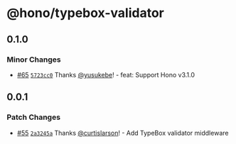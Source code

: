 # @hono/typebox-validator

## 0.1.0

### Minor Changes

- [#65](https://github.com/honojs/middleware/pull/65) [`5723cc0`](https://github.com/honojs/middleware/commit/5723cc08c505ab817166cf79d2dee56bd15d8c19) Thanks [@yusukebe](https://github.com/yusukebe)! - feat: Support Hono v3.1.0

## 0.0.1

### Patch Changes

- [#55](https://github.com/honojs/middleware/pull/55) [`2a3245a`](https://github.com/honojs/middleware/commit/2a3245ad060590fee85b4c7b4188196817b41945) Thanks [@curtislarson](https://github.com/curtislarson)! - Add TypeBox validator middleware
